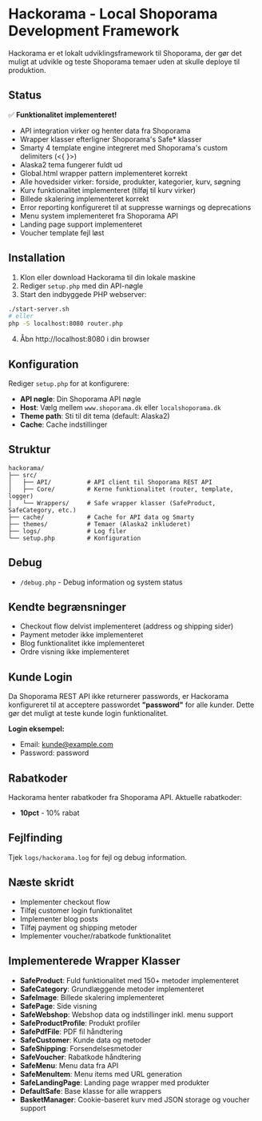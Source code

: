 # Hackorama - Local Shoporama Development Framework

Hackorama er et lokalt udviklingsframework til Shoporama, der gør det muligt at udvikle og teste Shoporama temaer uden at skulle deploye til produktion.

## Status

✅ **Funktionalitet implementeret!**

- API integration virker og henter data fra Shoporama
- Wrapper klasser efterligner Shoporama's Safe* klasser
- Smarty 4 template engine integreret med Shoporama's custom delimiters (<{ }>)
- Alaska2 tema fungerer fuldt ud
- Global.html wrapper pattern implementeret korrekt
- Alle hovedsider virker: forside, produkter, kategorier, kurv, søgning
- Kurv funktionalitet implementeret (tilføj til kurv virker)
- Billede skalering implementeret korrekt
- Error reporting konfigureret til at suppresse warnings og deprecations
- Menu system implementeret fra Shoporama API
- Landing page support implementeret
- Voucher template fejl løst

## Installation

1. Klon eller download Hackorama til din lokale maskine
2. Rediger `setup.php` med din API-nøgle
3. Start den indbyggede PHP webserver:

```bash
./start-server.sh
# eller
php -S localhost:8080 router.php
```

4. Åbn http://localhost:8080 i din browser

## Konfiguration

Rediger `setup.php` for at konfigurere:

- **API nøgle**: Din Shoporama API nøgle
- **Host**: Vælg mellem `www.shoporama.dk` eller `localshoporama.dk`
- **Theme path**: Sti til dit tema (default: Alaska2)
- **Cache**: Cache indstillinger

## Struktur

```
hackorama/
├── src/
│   ├── API/          # API client til Shoporama REST API
│   ├── Core/         # Kerne funktionalitet (router, template, logger)
│   └── Wrappers/     # Safe wrapper klasser (SafeProduct, SafeCategory, etc.)
├── cache/            # Cache for API data og Smarty
├── themes/           # Temaer (Alaska2 inkluderet)
├── logs/             # Log filer
└── setup.php         # Konfiguration
```

## Debug

- `/debug.php` - Debug information og system status

## Kendte begrænsninger

- Checkout flow delvist implementeret (address og shipping sider)
- Payment metoder ikke implementeret  
- Blog funktionalitet ikke implementeret
- Ordre visning ikke implementeret

## Kunde Login

Da Shoporama REST API ikke returnerer passwords, er Hackorama konfigureret til at acceptere passwordet **"password"** for alle kunder. Dette gør det muligt at teste kunde login funktionalitet.

**Login eksempel:**
- Email: kunde@example.com
- Password: password

## Rabatkoder

Hackorama henter rabatkoder fra Shoporama API. Aktuelle rabatkoder:
- **10pct** - 10% rabat

## Fejlfinding

Tjek `logs/hackorama.log` for fejl og debug information.

## Næste skridt

- Implementer checkout flow
- Tilføj customer login funktionalitet
- Implementer blog posts
- Tilføj payment og shipping metoder
- Implementer voucher/rabatkode funktionalitet

## Implementerede Wrapper Klasser

- **SafeProduct**: Fuld funktionalitet med 150+ metoder implementeret
- **SafeCategory**: Grundlæggende metoder implementeret
- **SafeImage**: Billede skalering implementeret
- **SafePage**: Side visning
- **SafeWebshop**: Webshop data og indstillinger inkl. menu support
- **SafeProductProfile**: Produkt profiler
- **SafePdfFile**: PDF fil håndtering
- **SafeCustomer**: Kunde data og metoder
- **SafeShipping**: Forsendelsesmetoder
- **SafeVoucher**: Rabatkode håndtering
- **SafeMenu**: Menu data fra API
- **SafeMenuItem**: Menu items med URL generation
- **SafeLandingPage**: Landing page wrapper med produkter
- **DefaultSafe**: Base klasse for alle wrappers
- **BasketManager**: Cookie-baseret kurv med JSON storage og voucher support